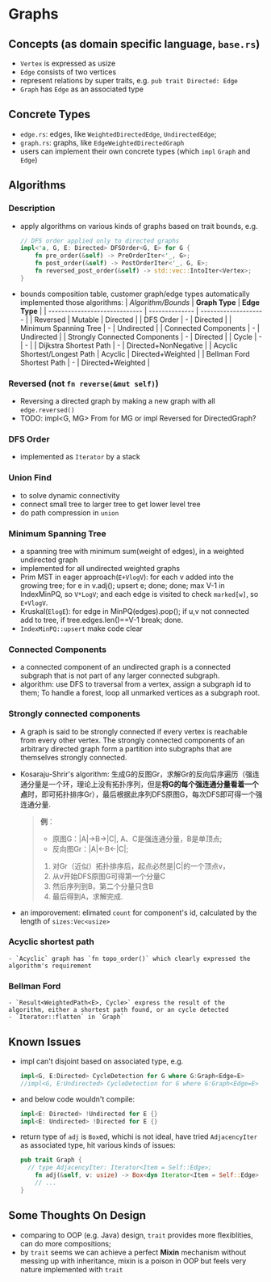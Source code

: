 # Graphs

## Concepts (as domain specific language, `base.rs`)
  - `Vertex` is expressed as usize
  - `Edge` consists of two vertices
  - represent relations by super traits, e.g. `pub trait Directed: Edge`
  - `Graph` has `Edge` as an associated type

## Concrete Types
  - `edge.rs`: edges, like `WeightedDirectedEdge`, `UndirectedEdge`;
  - `graph.rs`: graphs, like `EdgeWeightedDirectedGraph`
  - users can implement their own concrete types (which `impl` `Graph` and `Edge`)

## Algorithms
### Description
  - apply algorithms on various kinds of graphs based on trait bounds, e.g.
      ``` rust
      // DFS order applied only to directed graphs
      impl<'a, G, E: Directed> DFSOrder<G, E> for G {
          fn pre_order(&self) -> PreOrderIter<'_, G>;
          fn post_order(&self) -> PostOrderIter<'_, G, E>;
          fn reversed_post_order(&self) -> std::vec::IntoIter<Vertex>;
      }
      ```
  - bounds composition table, customer graph/edge types automatically implemented those algorithms:
      | *Algorithm/Bounds*            | **Graph Type** | **Edge Type**        |
      | ----------------------------- | -------------- | -------------------- |
      | Reversed                      | Mutable        | Directed             |
      | DFS Order                     | -              | Directed             |
      | Minimum Spanning Tree         | -              | Undirected           |
      | Connected Components          | -              | Undirected           |
      | Strongly Connected Components | -              | Directed             |
      | Cycle                         | -              | -                    |
      | Dijkstra Shortest Path        | -              | Directed+NonNegative |
      | Acyclic Shortest/Longest Path | Acyclic        | Directed+Weighted    |
      | Bellman Ford Shortest Path    | -              | Directed+Weighted    |

### Reversed (not `fn reverse(&mut self)`)
  - Reversing a directed graph by making a new graph with all `edge.reversed()`
  - TODO: impl<G, MG> From<G> for MG or impl<G> Reversed<G> for DirectedGraph?

### DFS Order
  - implemented as `Iterator` by a stack

### **Union Find**
  - to solve dynamic connectivity
  - connect small tree to larger tree to get lower level tree
  - do path compression in `union`

### **Minimum Spanning Tree**
  - a spanning tree with minimum sum(weight of edges), in a weighted undirected graph
  - implemented for all undirected weighted graphs
  - Prim MST in eager approach(`E+VlogV`): for each v added into the growing tree; for e in v.adj(); upsert e; done; done; max V-1 in IndexMinPQ, so `V*LogV`; and each edge is visited to check `marked[w]`, so `E+VlogV`.
  - Kruskal(`ElogE`): for edge in MinPQ(edges).pop(); if u,v not connected add to tree, if tree.edges.len()==V-1 break; done.
  - `IndexMinPQ::upsert` make code clear

### **Connected Components**
  - a connected component of an undirected graph is a connected subgraph that is not part of any larger connected subgraph.
  - algorithm: use DFS to traversal from a vertex, assign a subgraph id to them; To handle a forest, loop all unmarked vertices as a subgraph root.

### **Strongly connected components**
  - A graph is said to be strongly connected if every vertex is reachable from every other vertex. The strongly connected components of an arbitrary directed graph form a partition into subgraphs that are themselves strongly connected.
  - Kosaraju-Shrir's algorithm: 生成G的反图Gr，求解Gr的反向后序遍历（强连通分量是一个环，理论上没有拓扑序列，但是**将G的每个强连通分量看着一个点**时，即可拓扑排序Gr），最后根据此序列DFS原图G，每次DFS即可得一个强连通分量.

    > **例**：
    > - 原图G：|A|->B->|C|, A、C是强连通分量，B是单顶点;
    > - 反向图Gr：|A|<-B<-|C|;
    >
    > 1. 对Gr（近似）拓扑排序后，起点必然是|C|的一个顶点v，
    > 2. 从v开始DFS原图G可得第一个分量C
    > 3. 然后序列到B，第二个分量只含B
    > 4. 最后得到A，求解完成.
  - an imporovement: elimated `count` for component's id, calculated by the length of `sizes:Vec<usize>`

### Acyclic shortest path
    - `Acyclic` graph has `fn topo_order()` which clearly expressed the algorithm's requirement

### Bellman Ford
    - `Result<WeightedPath<E>, Cycle>` express the result of the algorithm, either a shortest path found, or an cycle detected
    - `Iterator::flatten` in `Graph`

## Known Issues
  - impl can't disjoint based on associated type, e.g.
    ```rust
    impl<G, E:Directed> CycleDetection for G where G:Graph<Edge=E>
    //impl<G, E:Undirected> CycleDetection for G where G:Graph<Edge=E>
    ```
  - and below code wouldn't compile:
    ```rust
    impl<E: Directed> !Undirected for E {}
    impl<E: Undirected> !Directed for E {}
    ```
  - return type of `adj` is `Box`ed, whichi is not ideal, have tried `AdjacencyIter` as associated type, hit various kinds of issues:
    ```rust
    pub trait Graph {
      // type AdjacencyIter: Iterator<Item = Self::Edge>;
	    fn adj(&self, v: usize) -> Box<dyn Iterator<Item = Self::Edge> + '_>;
        // ...
    }
    ```

## Some Thoughts On Design
  - comparing to OOP (e.g. Java) design, `trait` provides more flexiblities, can do more compositions;
  - by `trait` seems we can achieve a perfect **Mixin** mechanism without messing up with inheritance, mixin is a poison in OOP but feels very nature implemented with `trait`
